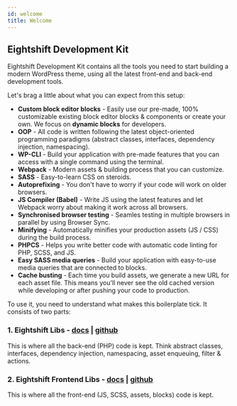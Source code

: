 ```yaml
---
id: welcome
title: Welcome
---
```


## Eightshift Development Kit

Eightshift Development Kit contains all the tools you need to start building a modern WordPress theme, using all the latest front-end and back-end development tools.

Let's brag a little about what you can expect from this setup:
- **Custom block editor blocks** - Easily use our pre-made, 100% customizable existing block editor blocks & components or create your own. We focus on **dynamic blocks** for developers.
- **OOP** - All code is written following the latest object-oriented programming paradigms (abstract classes, interfaces, dependency injection, namespacing).
- **WP-CLI** - Build your application with pre-made features that you can access with a single command using the terminal.
- **Webpack** - Modern assets & building process that you can customize.
- **SASS** - Easy-to-learn CSS on steroids.
- **Autoprefixing** - You don't have to worry if your code will work on older browsers.
- **JS Compiler (Babel)** - Write JS using the latest features and let Webpack worry about making it work across all browsers.
- **Synchronised browser testing** - Seamles testing in multiple browsers in parallel by using Browser Sync.
- **Minifying** - Automatically minifies your production assets (JS / CSS) during the build process.
- **PHPCS** - Helps you write better code with automatic code linting for PHP, SCSS, and JS.
- **Easy SASS media queries** - Build your application with easy-to-use media queries that are connected to blocks.
- **Cache busting** - Each time you build assets, we generate a new URL for each asset file. This means you'll never see the old cached version while developing or after pushing your code to production.


To use it, you need to understand what makes this boilerplate tick. It consists of two parts:

### 1. Eightshift Libs - [docs](eightshift-libs) | [github](https://github.com/infinum/eightshift-libs)

This is where all the back-end (PHP) code is kept. Think abstract classes, interfaces, dependency injection, namespacing, asset enqueuing, filter & actions.

### 2. Eightshift Frontend Libs - [docs](eightshift-frontend-libs) | [github](https://github.com/infinum/eightshift-frontend-libs)

This is where all the front-end (JS, SCSS, assets, blocks) code is kept.
